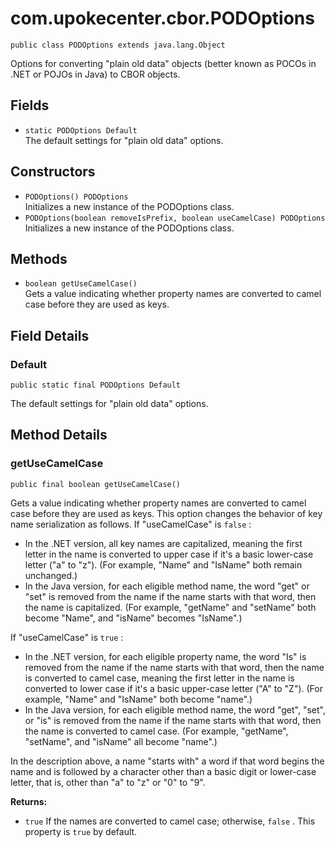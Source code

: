 # com.upokecenter.cbor.PODOptions

    public class PODOptions extends java.lang.Object

Options for converting "plain old data" objects (better known as POCOs in
 .NET or POJOs in Java) to CBOR objects.

## Fields

* `static PODOptions Default`<br>
 The default settings for "plain old data" options.

## Constructors

* `PODOptions() PODOptions`<br>
 Initializes a new instance of the PODOptions class.
* `PODOptions​(boolean removeIsPrefix,
          boolean useCamelCase) PODOptions`<br>
 Initializes a new instance of the PODOptions class.

## Methods

* `boolean getUseCamelCase()`<br>
 Gets a value indicating whether property names are converted to camel
 case before they are used as keys.

## Field Details

### Default
    public static final PODOptions Default
The default settings for "plain old data" options.
## Method Details

### getUseCamelCase
    public final boolean getUseCamelCase()
<p>Gets a value indicating whether property names are converted to camel
 case before they are used as keys. This option changes the behavior
 of key name serialization as follows. If "useCamelCase" is
 <code>false</code> : </p> <ul> <li>In the .NET version, all key names are
 capitalized, meaning the first letter in the name is converted to
 upper case if it's a basic lower-case letter ("a" to "z"). (For
 example, "Name" and "IsName" both remain unchanged.) </li> <li>In the
 Java version, for each eligible method name, the word "get" or "set"
 is removed from the name if the name starts with that word, then the
 name is capitalized. (For example, "getName" and "setName" both
 become "Name", and "isName" becomes "IsName".) </li> </ul> <p>If
 "useCamelCase" is <code>true</code> : </p> <ul> <li>In the .NET version,
 for each eligible property name, the word "Is" is removed from the
 name if the name starts with that word, then the name is converted to
 camel case, meaning the first letter in the name is converted to
 lower case if it's a basic upper-case letter ("A" to "Z"). (For
 example, "Name" and "IsName" both become "name".) </li> <li>In the
 Java version, for each eligible method name, the word "get", "set",
 or "is" is removed from the name if the name starts with that word,
 then the name is converted to camel case. (For example, "getName",
 "setName", and "isName" all become "name".) </li> </ul> <p>In the
 description above, a name "starts with" a word if that word begins
 the name and is followed by a character other than a basic digit or
 lower-case letter, that is, other than "a" to "z" or "0" to "9". </p>

**Returns:**

* <code>true</code> If the names are converted to camel case; otherwise,
 <code>false</code> . This property is <code>true</code> by default.
